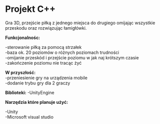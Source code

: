 # Projekt C++

Gra 3D, przejście piłką z jednego miejsca do drugiego omijając wszystkie przeskodu oraz rozwiązując łamigłówki.

**Funkcjonalnośc:**

  -sterowanie piłką za pomocą strzałek  
  -baza ok. 20 poziomów o różnych poziomach trudności   
  -omijanie przeskód i przejście poziomu w jak naj krótszym czasie  
  -zakończenie poziomu nie tracąc żyć 
   
  
 **W przyszłość:**  
    -przeniesienie gry na urządzenia mobile   
    -dodanie trybu gry dla 2 graczy   
    
**Biblioteki:** 
   -UnityEngine 
   
 
 **Narzędzia które planuje użyć:**
 
  -Unity  
  -Microsoft visual studio  
 
 
  
  

